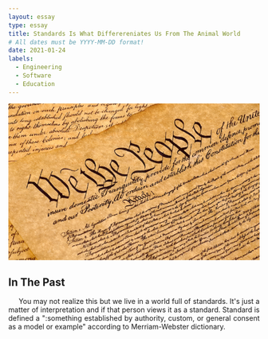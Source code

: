 ```yaml
---
layout: essay
type: essay
title: Standards Is What Differereniates Us From The Animal World
# All dates must be YYYY-MM-DD format!
date: 2021-01-24
labels:
  - Engineering
  - Software
  - Education
---
```


<img class="ui xlarge image" src="../images/Constitution.png" width="1000">

## In The Past
<p align="justify">
&nbsp;&nbsp;&nbsp;&nbsp; You may not realize this but we live in a world full of standards. It's just a matter of interpretation and if that person views it as a standard. Standard is defined a ":something established by authority, custom, or general consent as a model or example" according to Merriam-Webster dictionary.
<br /></p>
